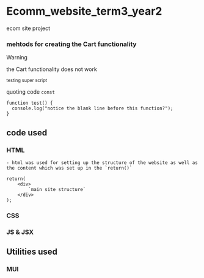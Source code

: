 # Ecomm_website_term3_year2
 ecom site project

### mehtods for creating the Cart functionality

> [!WARNING]
> the Cart functionality does not work 

<sup>testing super script</sup>

quoting code `const`

```
function test() {
  console.log("notice the blank line before this function?");
}
```

## code used 

### HTML
    - html was used for setting up the structure of the website as well as the content which was set up in the `return()`
```
return(
    <div>
        `main site structure`
    </div>
);
```

### CSS

### JS & JSX

## Utilities used 

### MUI